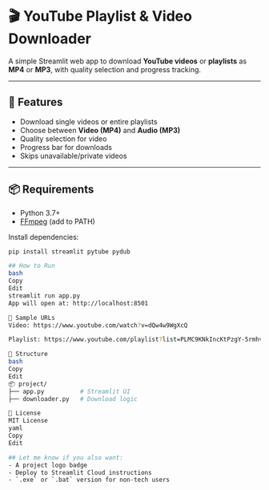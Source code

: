 # 🎬 YouTube Playlist & Video Downloader

A simple Streamlit web app to download **YouTube videos** or **playlists** as **MP4** or **MP3**, with quality selection and progress tracking.

---

## 🔧 Features

- Download single videos or entire playlists  
- Choose between **Video (MP4)** and **Audio (MP3)**  
- Quality selection for video  
- Progress bar for downloads  
- Skips unavailable/private videos  

---

## 📦 Requirements

- Python 3.7+
- [FFmpeg](https://ffmpeg.org/download.html) (add to PATH)

Install dependencies:

```bash
pip install streamlit pytube pydub

## How to Run
bash
Copy
Edit
streamlit run app.py
App will open at: http://localhost:8501

🔗 Sample URLs
Video: https://www.youtube.com/watch?v=dQw4w9WgXcQ

Playlist: https://www.youtube.com/playlist?list=PLMC9KNkIncKtPzgY-5rmhvj7fax8fdxoj

📁 Structure
bash
Copy
Edit
📦 project/
├── app.py          # Streamlit UI
├── downloader.py   # Download logic

📝 License
MIT License
yaml
Copy
Edit

## Let me know if you also want:
- A project logo badge  
- Deploy to Streamlit Cloud instructions  
- `.exe` or `.bat` version for non-tech users
